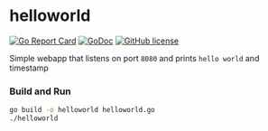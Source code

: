 # helloworld
[![Go Report Card](https://goreportcard.com/badge/github.com/hunkeelin/helloworld)](https://goreportcard.com/report/github.com/hunkeelin/helloworld)
[![GoDoc](https://godoc.org/github.com/hunkeelin/helloworld?status.svg)](https://godoc.org/github.com/hunkeelin/helloworld)
[![GitHub license](https://img.shields.io/badge/license-MIT-blue.svg)](https://raw.githubusercontent.com/hunkeelin/helloworld/master/LICENSE)

Simple webapp that listens on port `8080` and prints `hello world` and timestamp

### Build and Run
```bash
go build -o helloworld helloworld.go
./helloworld
```
